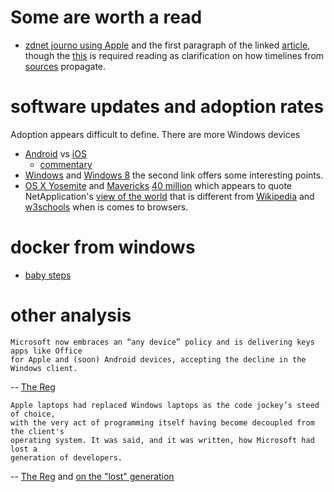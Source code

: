 # Some are worth a read

 * [zdnet journo using Apple](http://www.zdnet.com/article/apple-has-a-serious-problem-with-software-quality/) and the first paragraph of the linked [article](http://glog.glennf.com/blog/2015/1/6/the-software-and-services-apple-needs-to-fix), though the [this](http://www.marco.org/2015/01/05/popular-for-a-day) is required reading as clarification on how timelines from [sources](http://www.marco.org/2015/01/04/apple-lost-functional-high-ground) propagate.

# software updates and adoption rates

Adoption appears difficult to define. There are more Windows devices 

 * [Android](https://developer.android.com/about/dashboards/index.html) vs [iOS](https://developer.apple.com/support/appstore/)
    + [commentary](http://www.zdnet.com/article/android-lollipop-is-out-but-almost-no-one-is-using-it/)
 * [Windows](http://www.computerworld.com/article/2602469/heres-what-free-upgrades-could-do-for-windows-9s-uptake.html) and [Windows 8](http://www.pcworld.com/article/2100422/windows-8-may-be-selling-but-different-figures-define-its-use.html) the second link offers some interesting points.
 * [OS X Yosemite](http://www.computerworld.com/article/2853636/os-x-yosemite-sets-mac-adoption-record.html) and [Mavericks](http://www.tekrevue.com/windows-8-outpaces-os-x-mavericks/) [40 million](http://www.engadget.com/2014/06/02/apples-wwdc-2014-in-numbers-40-million-on-mavericks-and-more/) which appears to quote NetApplication's [view of the world](http://www.netmarketshare.com) that is different from [Wikipedia](http://en.wikipedia.org/wiki/Usage_share_of_web_browsers#Summary_table) and [w3schools](http://www.w3schools.com/browsers/browsers_stats.asp) when is comes to browsers.

# docker from windows
 * [baby steps](http://www.theregister.co.uk/2014/11/18/windows_docker_client/)

# other analysis

```
Microsoft now embraces an “any device” policy and is delivering keys apps like Office
for Apple and (soon) Android devices, accepting the decline in the Windows client.
``` 
  -- [The Reg](http://www.theregister.co.uk/2014/10/24/two_years_launch_of_windows_8_surface_disaster/?page=2)

```
Apple laptops had replaced Windows laptops as the code jockey’s steed of choice,
with the very act of programming itself having become decoupled from the client's
operating system. It was said, and it was written, how Microsoft had lost a 
generation of developers.
```
 -- [The Reg](http://www.theregister.co.uk/2014/11/27/portable_revolution_programming_in_the_post_microsoft_post_pc_era/) and [on the "lost" generation](http://www.theregister.co.uk/2008/09/26/ballmer_norway_dreamspark)
